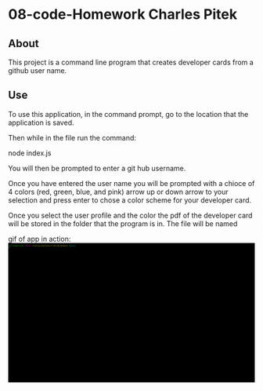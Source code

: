 # 08-code-Homework Charles Pitek

## About
This project is a command line program that creates developer cards from a github user name.

## Use
To use this application, in the command prompt, go to the location that the application is saved.

Then while in the file run the command:

node index.js

You will then be prompted to enter a git hub username.

Once you have entered the user name you will be prompted with a chioce of 4 colors (red, green, blue, and pink) arrow up or down arrow to your selection and press enter to chose a color scheme for your developer card.

Once you select the user profile and the color the pdf of the developer card will be stored in the folder that the program is in. The file will be named 

gif of app in action:
![Gif of app in action](./assets/use.gif)
